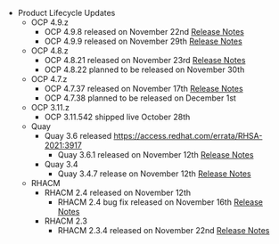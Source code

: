   * Product Lifecycle Updates
      * OCP 4.9.z
          * OCP 4.9.8 released on November 22nd [Release Notes](https://access.redhat.com/errata/RHBA-2021:4712)
          * OCP 4.9.9 released on November 29th [Release Notes](https://access.redhat.com/errata/RHBA-2021:4834)
      * OCP 4.8.z
          * OCP 4.8.21 released on November 23rd [Release Notes](https://access.redhat.com/errata/RHBA-2021:4716)
          * OCP 4.8.22 planned to be released on November 30th
      * OCP 4.7.z
          * OCP 4.7.37 released on November 17th [Release Notes](https://access.redhat.com/errata/RHBA-2021:4572)
          * OCP 4.7.38 planned to be released on December 1st
      * OCP 3.11.z
          * OCP 3.11.542 shipped live October 28th
      * Quay
          * Quay 3.6 released https://access.redhat.com/errata/RHSA-2021:3917
              * Quay 3.6.1 released on November 12th [Release Notes](https://access.redhat.com/errata/RHBA-2021:4629)
          * Quay 3.4
              * Quay 3.4.7 release on November 12th [Release Notes](https://access.redhat.com/errata/RHBA-2021:4630)
      * RHACM
          * RHACM 2.4 released on November 12th
              * RHACM 2.4 bug fix released on November 16th [Release Notes](https://access.redhat.com/errata/RHBA-2021:4674)
          * RHACM 2.3
              * RHACM 2.3.4 released on November 22nd [Release Notes](https://access.redhat.com/errata/RHBA-2021:4758)